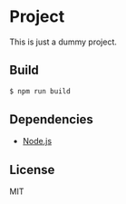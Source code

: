 
# Project

  This is just a dummy project.

## Build

```bash
$ npm run build
```

## Dependencies

  - [Node.js](http://nodejs.org/)

## License

  MIT
